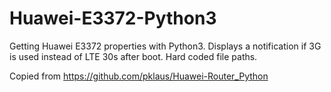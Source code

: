 # Huawei-E3372-Python3
Getting Huawei E3372 properties with Python3. Displays a notification if 3G is used instead of LTE 30s after boot. Hard coded file paths.

Copied from https://github.com/pklaus/Huawei-Router_Python
